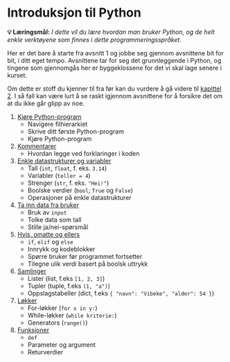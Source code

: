 # Introduksjon til Python

**💡 Læringsmål:** _I dette vil du lære hvordan man bruker Python, og de helt enkle verktøyene som finnes i dette programmeringsspråket._

Her er det bare å starte fra avsnitt 1 og jobbe seg gjennom avsnittene bit for bit, i ditt eget tempo. Avsnittene tar for seg det grunnleggende i Python, og tingene som gjennomgås her er byggeklossene for det vi skal lage senere i kurset.

Om dette er stoff du kjenner til fra før kan du vurdere å gå videre til [kapittel 2](/innhold/kap2/). I så fall kan være lurt å se raskt igjennom avsnittene for å forsikre det om at du ikke går glipp av noe.

1. [Kjøre Python-program](1_kjøre_pythonprogram.md)
    * Navigere filhierarkiet
    * Skrive ditt første Python-program
    * Kjøre Python-program
2. [Kommentarer](2_kommentarer.md)
    * Hvordan legge ved forklaringer i koden
3. [Enkle datastrukturer og variabler](3_enkle_datastrukturer_og_variabler.md)
    * Tall (`int`, `float`, f. eks. `3.14`)
    * Variabler (`teller = 4`)
    * Strenger (`str`, f. eks. `"Hei!"`)
    * Boolske verdier  (`bool`; `True` og `False`)
    * Operasjoner på enkle datastrukturer
4. [Ta inn data fra bruker](4_input.md)
    * Bruk av `input`
    * Tolke data som tall
    * Stille ja/nei-spørsmål
5. [Hvis, omatte og ellers](5_hvis_omatte_og_ellers.md)
    * `if`, `elif` og `else`
    * Innrykk og kodeblokker
    * Spørre bruker før programmet fortsetter
    * Tilegne ulik verdi basert på boolsk uttrykk
6. [Samlinger](6_samlinger.md)
    * Lister (list, f.eks `[1, 2, 3]`)
    * Tupler (tuple, f.eks `(1, "a")`)
    * Oppslagstabeller (dict, f.eks `{ "navn": "Vibeke", "alder": 54 }`)
7. [Løkker](7_løkker.md)
    * For-løkker (`for x in y:`)
    * While-løkker (`while kriterie:`)
    * Generators (`range()`)
8. [Funksjoner](8_funksjoner.md)
    * `def`
    * Parameter og argument
    * Returverdier
